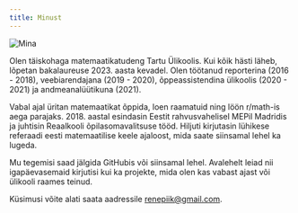 ```yaml
---
title: Minust
---
```


![Mina](/images/me.jpeg#me)

Olen täiskohaga matemaatikatudeng Tartu Ülikoolis. Kui kõik hästi läheb, lõpetan bakalaureuse 2023. aasta kevadel. Olen töötanud reporterina (2016 - 2018), veebiarendajana (2019 - 2020), õppeassistendina ülikoolis (2020 - 2021) ja andmeanalüütikuna (2021).

Vabal ajal üritan matemaatikat õppida, loen raamatuid ning löön r/math-is aega parajaks. 2018. aastal esindasin Eestit rahvusvahelisel MEPil Madridis ja juhtisin Reaalkooli õpilasomavalitsuse tööd. Hiljuti kirjutasin lühikese referaadi eesti matemaatilise keele ajaloost, mida saate siinsamal lehel ka lugeda.

Mu tegemisi saad jälgida GitHubis või siinsamal lehel. Avalehelt leiad nii igapäevasemaid kirjutisi kui ka projekte, mida olen kas vabast ajast või ülikooli raames teinud.

Küsimusi võite alati saata aadressile renepiik@gmail.com.